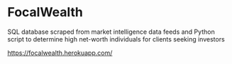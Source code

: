 # FocalWealth
SQL database scraped from market intelligence data feeds and Python script to determine high net-worth individuals for clients seeking investors

https://focalwealth.herokuapp.com/
